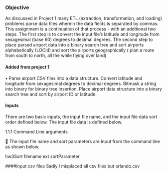 ### Objective
As discussed in Project 1 many ETL (extraction, transformation, and loading)
problems parse data files wherein the data fields is separated by commas. This
assignment is a continuation of that process - with an additional two steps. The first
step is to convert the input file’s latitude and longitude from sexagesimal (base 60)
degrees to decimal degrees. The second step to place parsed airport data into a binary search tree 
and sort airports alphabetically (LOCId) and sort the airports geographically ( plan a
route from south to north, all the while flying over land).





#### Added from project 1 
•	Parse airport CSV files into a data structure. Convert latitude and longitude from sexagesimal degrees to decimal degrees. 
Bitmask a string into binary for binary tree insertion. Place airport data structure into a binary search tree and sort by airport ID or latitude.



####  Inputs
There are two basic inputs, the input file name, and the input file data sort order defined
below. The input file data is defined below.



1.1.1 Command Line arguments

 The input file name and sort parameters are input from the command line as
shown below.


hw3Sort filename.ext sortParameter





####input csv files
Sadly I misplaced all csv files but orlando.csv

